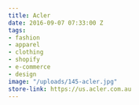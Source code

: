 ```yaml
---
title: Acler
date: 2016-09-07 07:33:00 Z
tags:
- fashion
- apparel
- clothing
- shopify
- e-commerce
- design
image: "/uploads/145-acler.jpg"
store-link: https://us.acler.com.au
---
```


